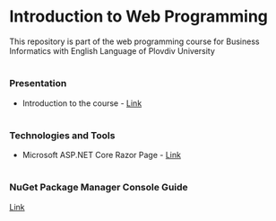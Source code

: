 # Introduction to Web Programming
This repository is part of the web programming course for Business Informatics with English Language of Plovdiv University


# 
### Presentation
* Introduction to the course - [Link](https://github.com/pkyurkchiev/web-programming-biel/blob/master/presentations/Introduction.pdf)


# 
### Technologies and Tools
* Microsoft ASP.NET Core Razor Page - [Link](https://docs.microsoft.com/en-us/aspnet/core/razor-pages/?view=aspnetcore-2.1&tabs=visual-studio)


#
### NuGet Package Manager Console Guide

[Link](https://github.com/pkyurkchiev/distributed-applications/tree/master/documentations/doc_2_nuget-console.md)
